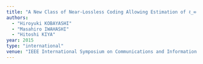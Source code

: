 ```yaml
---
title: "A New Class of Near-Lossless Coding Allowing Estimation of ℓ_∞ Bound"
authors:
  - "Hiroyuki KOBAYASHI"
  - "Masahiro IWAHASHI"
  - "Hitoshi KIYA"
year: 2015
type: "international"
venue: "IEEE International Symposium on Communications and Information Technologies, pp. 109-112, Nara, Japan, 2015-10-07."
---
```

